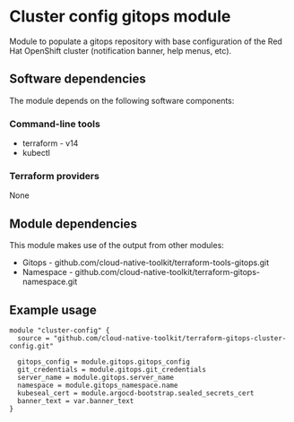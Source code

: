 # Cluster config gitops module

Module to populate a gitops repository with base configuration of the Red Hat OpenShift cluster (notification banner, help menus, etc).


## Software dependencies

The module depends on the following software components:

### Command-line tools

- terraform - v14
- kubectl

### Terraform providers

None

## Module dependencies

This module makes use of the output from other modules:

- Gitops - github.com/cloud-native-toolkit/terraform-tools-gitops.git
- Namespace - github.com/cloud-native-toolkit/terraform-gitops-namespace.git

## Example usage

```hcl-terraform
module "cluster-config" {
  source = "github.com/cloud-native-toolkit/terraform-gitops-cluster-config.git"

  gitops_config = module.gitops.gitops_config
  git_credentials = module.gitops.git_credentials
  server_name = module.gitops.server_name
  namespace = module.gitops_namespace.name
  kubeseal_cert = module.argocd-bootstrap.sealed_secrets_cert
  banner_text = var.banner_text
}
```

